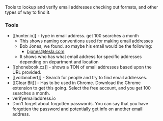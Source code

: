 Tools to lookup and verify email addresses
checking out formats, and other types of way to find it.
### Tools
- [[hunter.io]] - type in email address. get 100 searches a month
	- This shows naming conventions used for making email addresses
	- Bob Jones, we found. so maybe his email would be the following: 
		- bjones@tesla.com
	- It shows who has what email address for specific addresses depending on department and location
- [[phonebook.cz]] - shows a TON of email addresses based upon the URL provided.
- [[voilanobert]] - Search for people and try to find email addresses.
- [[Clear Bit]] - Has to be used in Chrome. Download the Chrome extension to get this going. Select the free account, and you get 100 searches a month.
- verifyemailaddress.io
- Don't forget about forgotten passwords. You can say that you have forgotten the password and potentially get info on another email address.
